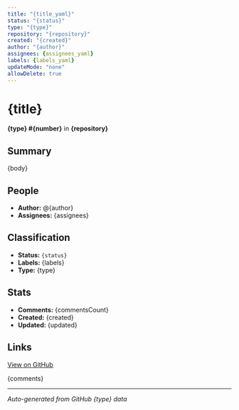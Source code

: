 ```yaml
---
title: "{title_yaml}"
status: "{status}"
type: "{type}"
repository: "{repository}"
created: "{created}"
author: "{author}"
assignees: {assignees_yaml}
labels: {labels_yaml}
updateMode: "none"
allowDelete: true
---
```


# {title}

**{type} #{number}** in **{repository}**

## Summary

{body}

## People

- **Author:** @{author}
- **Assignees:** {assignees}

## Classification

- **Status:** `{status}`
- **Labels:** {labels}
- **Type:** {type}

## Stats

- **Comments:** {commentsCount}
- **Created:** {created}
- **Updated:** {updated}

## Links

[View on GitHub]({url})

{comments}

---

*Auto-generated from GitHub {type} data*
